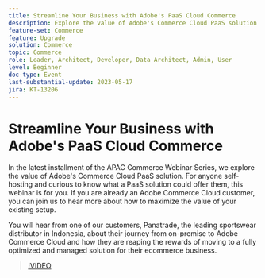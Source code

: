 ```yaml
---
title: Streamline Your Business with Adobe's PaaS Cloud Commerce
description: Explore the value of Adobe's Commerce Cloud PaaS solution. For anyone who is currently self-hosting and curious to know what a PaaS solution could offer them, this webinar is for you. 
feature-set: Commerce
feature: Upgrade
solution: Commerce
topic: Commerce
role: Leader, Architect, Developer, Data Architect, Admin, User
level: Beginner
doc-type: Event
last-substantial-update: 2023-05-17
jira: KT-13206
---
```


# Streamline Your Business with Adobe's PaaS Cloud Commerce

In the latest installment of the APAC Commerce Webinar Series, we explore the value of Adobe's Commerce Cloud PaaS solution. For anyone self-hosting and curious to know what a PaaS solution could offer them, this webinar is for you. If you are already an Adobe Commerce Cloud customer, you can join us to hear more about how to maximize the value of your existing setup. 

You will hear from one of our customers, Panatrade, the leading sportswear distributor in Indonesia, about their journey from on-premise to Adobe Commerce Cloud and how they are reaping the rewards of moving to a fully optimized and managed solution for their ecommerce business.

>[!VIDEO](https://video.tv.adobe.com/v/3419132/?learn=on)

